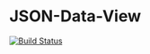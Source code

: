 # JSON-Data-View
[![Build Status](https://travis-ci.org/faceofcat/JSON-Data-View.svg?branch=master)](https://travis-ci.org/faceofcat/JSON-Data-View)
